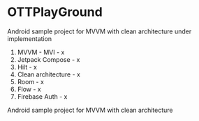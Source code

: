 # OTTPlayGround

Android sample project for MVVM with clean architecture under implementation 

1. MVVM - MVI - x
2. Jetpack Compose - x
3. Hilt - x
4. Clean architecture - x
5. Room - x
6. Flow - x
7. Firebase Auth - x

Android sample project for MVVM with clean architecture 



